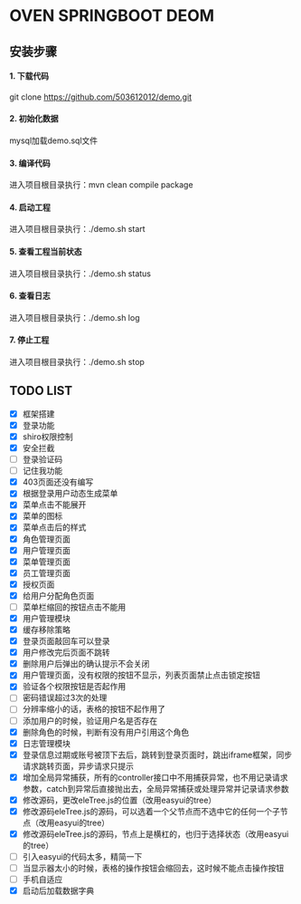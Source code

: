 # OVEN SPRINGBOOT DEOM

## 安装步骤
#### 1. 下载代码
git clone https://github.com/503612012/demo.git
#### 2. 初始化数据
mysql加载demo.sql文件
#### 3. 编译代码
进入项目根目录执行：mvn clean compile package
#### 4. 启动工程
进入项目根目录执行：./demo.sh start
#### 5. 查看工程当前状态
进入项目根目录执行：./demo.sh status
#### 6. 查看日志
进入项目根目录执行：./demo.sh log
#### 7. 停止工程
进入项目根目录执行：./demo.sh stop

## TODO LIST
- [x] 框架搭建
- [x] 登录功能
- [x] shiro权限控制
- [x] 安全拦截
- [ ] 登录验证码
- [ ] 记住我功能
- [x] 403页面还没有编写
- [x] 根据登录用户动态生成菜单
- [x] 菜单点击不能展开
- [x] 菜单的图标
- [x] 菜单点击后的样式
- [x] 角色管理页面
- [x] 用户管理页面
- [x] 菜单管理页面
- [x] 员工管理页面
- [x] 授权页面
- [x] 给用户分配角色页面
- [ ] 菜单栏缩回的按钮点击不能用
- [x] 用户管理模块
- [x] 缓存移除策略
- [x] 登录页面敲回车可以登录
- [x] 用户修改完后页面不跳转
- [x] 删除用户后弹出的确认提示不会关闭
- [x] 用户管理页面，没有权限的按钮不显示，列表页面禁止点击锁定按钮
- [x] 验证各个权限按钮是否起作用
- [ ] 密码错误超过3次的处理
- [ ] 分辨率缩小的话，表格的按钮不起作用了
- [ ] 添加用户的时候，验证用户名是否存在
- [x] 删除角色的时候，判断有没有用户引用这个角色
- [x] 日志管理模块
- [x] 登录信息过期或账号被顶下去后，跳转到登录页面时，跳出iframe框架，同步请求跳转页面，异步请求只提示
- [x] 增加全局异常捕获，所有的controller接口中不用捕获异常，也不用记录请求参数，catch到异常后直接抛出去，全局异常捕获或处理异常并记录请求参数
- [x] 修改源码，更改eleTree.js的位置（改用easyui的tree）
- [x] 修改源码eleTree.js的源码，可以选着一个父节点而不选中它的任何一个子节点（改用easyui的tree）
- [x] 修改源码eleTree.js的源码，节点上是横杠的，也归于选择状态（改用easyui的tree）
- [ ] 引入easyui的代码太多，精简一下
- [ ] 当显示器太小的时候，表格的操作按钮会缩回去，这时候不能点击操作按钮
- [ ] 手机自适应
- [x] 启动后加载数据字典